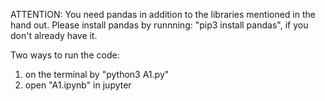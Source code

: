 
ATTENTION:
You need pandas in addition to the libraries mentioned in the hand out.
Please install pandas by runnning: "pip3 install pandas", if you don't already have it.

Two ways to run the code:
1. on the terminal by "python3 A1.py"
2. open "A1.ipynb" in jupyter